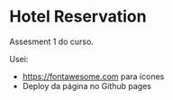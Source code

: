 # Hotel Reservation

Assesment 1 do curso.

Usei:

- https://fontawesome.com para ícones
- Deploy da página no Github pages
